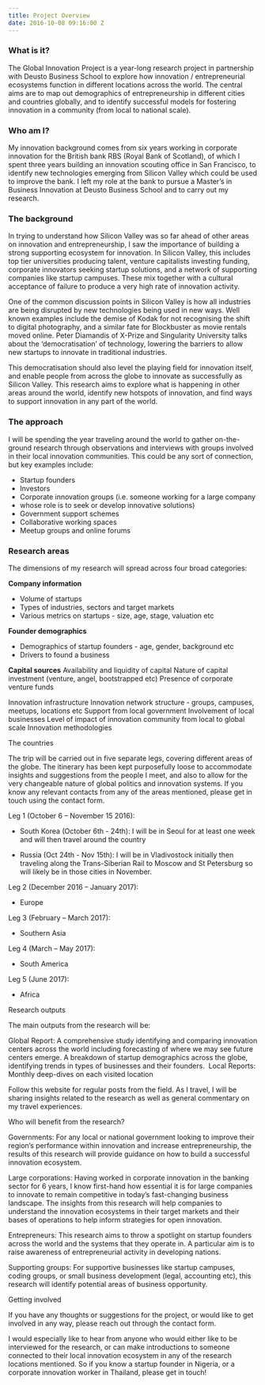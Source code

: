 ```yaml
---
title: Project Overview
date: 2016-10-08 09:16:00 Z
---
```


### What is it?

The Global Innovation Project is a year-long research project in partnership with Deusto Business School to explore how innovation / entrepreneurial ecosystems function in different locations across the world. The central aims are to map out demographics of entrepreneurship in different cities and countries globally, and to identify successful models for fostering innovation in a community (from local to national scale).

### Who am I?

My innovation background comes from six years working in corporate innovation for the British bank RBS (Royal Bank of Scotland), of which I spent three years building an innovation scouting office in San Francisco, to identify new technologies emerging from Silicon Valley which could be used to improve the bank. I left my role at the bank to pursue a Master’s in Business Innovation at Deusto Business School and to carry out my research.

### The background

In trying to understand how Silicon Valley was so far ahead of other areas on innovation and entrepreneurship, I saw the importance of building a strong supporting ecosystem for innovation. In Silicon Valley, this includes top tier universities producing talent, venture capitalists investing funding, corporate innovators seeking startup solutions, and a network of supporting companies like startup campuses. These mix together with a cultural acceptance of failure to produce a very high rate of innovation activity.

One of the common discussion points in Silicon Valley is how all industries are being disrupted by new technologies being used in new ways. Well known examples include the demise of Kodak for not recognising the shift to digital photography, and a similar fate for Blockbuster as movie rentals moved online. Peter Diamandis of X-Prize and Singularity University talks about the ‘democratisation’ of technology, lowering the barriers to allow new startups to innovate in traditional industries.

This democratisation should also level the playing field for innovation itself, and enable people from across the globe to innovate as successfully as Silicon Valley. This research aims to explore what is happening in other areas around the world, identify new hotspots of innovation, and find ways to support innovation in any part of the world.

### The approach

I will be spending the year traveling around the world to gather on-the-ground research through observations and interviews with groups involved in their local innovation communities. This could be any sort of connection, but key examples include:

* Startup founders
* Investors
* Corporate innovation groups (i.e. someone working for a large company 
* whose role is to seek or develop innovative solutions)
* Government support schemes
* Collaborative working spaces
* Meetup groups and online forums

### Research areas

The dimensions of my research will spread across four broad categories:

**Company information**
* Volume of startups
* Types of industries, sectors and target markets
* Various metrics on startups - size, age, stage, valuation etc

**Founder demographics**
* Demographics of startup founders - age, gender, background etc
* Drivers to found a business

**Capital sources**
Availability and liquidity of capital
Nature of capital investment (venture, angel, bootstrapped etc)
Presence of corporate venture funds

Innovation infrastructure
Innovation network structure - groups, campuses, meetups, locations etc
Support from local government
Involvement of local businesses
Level of impact of innovation community from local to global scale
Innovation methodologies

The countries

The trip will be carried out in five separate legs, covering different areas of the globe. The itinerary has been kept purposefully loose to accommodate insights and suggestions from the people I meet, and also to allow for the very changeable nature of global politics and innovation systems. If you know any relevant contacts from any of the areas mentioned, please get in touch using the contact form.

Leg 1 (October 6 – November 15 2016):

* South Korea (October 6th - 24th): I will be in Seoul for at least one week and will then travel around the country

* Russia (Oct 24th - Nov 15th): I will be in Vladivostock initially then traveling along the Trans-Siberian Rail to Moscow and St Petersburg so will likely be in those cities in November.

Leg 2 (December 2016 – January 2017):

* Europe

Leg 3 (February – March 2017):

* Southern Asia

Leg 4 (March – May 2017):

* South America

Leg 5 (June 2017):

* Africa

Research outputs

The main outputs from the research will be:

Global Report: A comprehensive study identifying and comparing innovation centers across the world including forecasting of where we may see future centers emerge. A breakdown of startup demographics across the globe, identifying trends in types of businesses and their founders. 
Local Reports: Monthly deep-dives on each visited location

Follow this website for regular posts from the field. As I travel, I will be sharing insights related to the research as well as general commentary on my travel experiences.

Who will benefit from the research?

Governments:
For any local or national government looking to improve their region’s performance within innovation and increase entrepreneurship, the results of this research will provide guidance on how to build a successful innovation ecosystem.

Large corporations:
Having worked in corporate innovation in the banking sector for 6 years, I know first-hand how essential it is for large companies to innovate to remain competitive in today’s fast-changing business landscape. The insights from this research will help companies to understand the innovation ecosystems in their target markets and their bases of operations to help inform strategies for open innovation.

Entrepreneurs:
This research aims to throw a spotlight on startup founders across the world and the systems that they operate in. A particular aim is to raise awareness of entrepreneurial activity in developing nations.

Supporting groups:
For supportive businesses like startup campuses, coding groups, or small business development (legal, accounting etc), this research will identify potential areas of business opportunity.

Getting involved

If you have any thoughts or suggestions for the project, or would like to get involved in any way, please reach out through the contact form.

I would especially like to hear from anyone who would either like to be interviewed for the research, or can make introductions to someone connected to their local innovation ecosystem in any of the research locations mentioned. So if you know a startup founder in Nigeria, or a corporate innovation worker in Thailand, please get in touch!